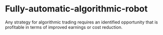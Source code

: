 # Fully-automatic-algorithmic-robot
 Any strategy for algorithmic trading requires an identified opportunity that is profitable in terms of improved earnings or cost reduction. 
